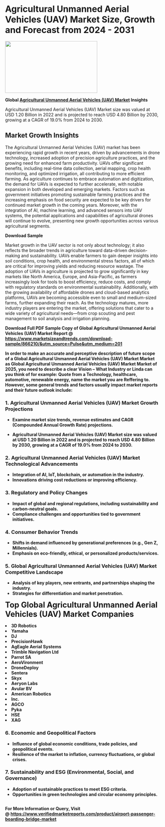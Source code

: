 <H1>Agricultural Unmanned Aerial Vehicles (UAV) Market Size, Growth and Forecast from 2024 - 2031</H1><img class="aligncenter size-medium wp-image-584254" src="https://thirdeyenews.in/wp-content/uploads/2024/09/Global-Market-Research-300x168.jpeg" alt="" width="300" height="168" /><p><strong>Global&nbsp;<a href="https://www.marketsizeandtrends.com/download-sample/866210/&amp;utm_source=Pulse&amp;utm_medium=201">Agricultural Unmanned Aerial Vehicles (UAV) Market</a> Insights</strong></p><p>Agricultural Unmanned Aerial Vehicles (UAV) Market size was valued at USD 1.20 Billion in 2022 and is projected to reach USD 4.80 Billion by 2030, growing at a CAGR of 19.0% from 2024 to 2030.</p><p><h2>Market Growth Insights</h2> <p>The Agricultural Unmanned Aerial Vehicles (UAV) market has been experiencing rapid growth in recent years, driven by advancements in drone technology, increased adoption of precision agriculture practices, and the growing need for enhanced farm productivity. UAVs offer significant benefits, including real-time data collection, aerial mapping, crop health monitoring, and optimized irrigation, all contributing to more efficient farming. As agriculture continues to embrace automation and digitization, the demand for UAVs is expected to further accelerate, with notable expansion in both developed and emerging markets. Factors such as government initiatives promoting sustainable farming practices and the increasing emphasis on food security are expected to be key drivers for continued market growth in the coming years. Moreover, with the integration of AI, machine learning, and advanced sensors into UAV systems, the potential applications and capabilities of agricultural drones will continue to evolve, presenting new growth opportunities across various agricultural segments.</p> <p><strong>Download Sample</strong></p> <p>Market growth in the UAV sector is not only about technology; it also reflects the broader trends in agriculture toward data-driven decision-making and sustainability. UAVs enable farmers to gain deeper insights into soil conditions, crop health, and environmental stress factors, all of which are critical for improving yields and reducing resource wastage. The adoption of UAVs in agriculture is projected to grow significantly in key markets like North America, Europe, and Asia-Pacific, as farmers increasingly look for tools to boost efficiency, reduce costs, and comply with regulatory standards on environmental sustainability. Additionally, with the growing availability of affordable drones and cloud-based analytics platforms, UAVs are becoming accessible even to small and medium-sized farms, further expanding their reach. As the technology matures, more industry players are entering the market, offering solutions that cater to a wide variety of agricultural needs—from crop scouting and pest management to soil analysis and irrigation planning.</p> <p><strong></p><p><span class=""><strong>Download Full PDF Sample Copy of Global Agricultural Unmanned Aerial Vehicles (UAV) Market Report</strong> @ <a href="https://www.marketsizeandtrends.com/download-sample/866210/&amp;utm_source=Pulse&amp;utm_medium=201" target="_blank">https://www.marketsizeandtrends.com/download-sample/866210/&amp;utm_source=Pulse&amp;utm_medium=201</a></span></p><p>In order to make an accurate and perceptive description of future scope of a Global&nbsp;Agricultural Unmanned Aerial Vehicles (UAV) Market Market as Global&nbsp;Agricultural Unmanned Aerial Vehicles (UAV) Market Market of 2025, you need to describe a clear Vision &ndash; What Industry or Linda can you think of for example: Quote from a Technology, healthcare, automotive, renewable energy, name the market you are Reffering to. However, some general trends and factors usually impact market reports and their future outlook include:</p><h3>1.&nbsp;<strong>Agricultural Unmanned Aerial Vehicles (UAV) Market Growth Projections</strong></h3><ul><li>Examine market size trends, revenue estimates and CAGR (Compounded Annual Growth Rate) projections.</li><li><p>Agricultural Unmanned Aerial Vehicles (UAV) Market size was valued at USD 1.20 Billion in 2022 and is projected to reach USD 4.80 Billion by 2030, growing at a CAGR of 19.0% from 2024 to 2030.</p></li></ul><h3>2.&nbsp;<strong>Agricultural Unmanned Aerial Vehicles (UAV) Market Technological Advancements</strong></h3><ul><li>Integration of AI, IoT, blockchain, or automation in the industry.</li><li>Innovations driving cost reductions or improving efficiency.</li></ul><h3>3.&nbsp;<strong>Regulatory and Policy Changes</strong></h3><ul><li>Impact of global and regional regulations, including sustainability and carbon-neutral goals.</li><li>Compliance challenges and opportunities tied to government initiatives.</li></ul><h3>4.&nbsp;<strong>Consumer Behavior Trends</strong></h3><ul><li>Shifts in demand influenced by generational preferences (e.g., Gen Z, Millennials).</li><li>Emphasis on eco-friendly, ethical, or personalized products/services.</li></ul><h3>5.&nbsp;<strong>Global Agricultural Unmanned Aerial Vehicles (UAV) Market Competitive Landscape</strong></h3><ul><li>Analysis of key players, new entrants, and partnerships shaping the industry.</li><li>Strategies for differentiation and market penetration.</li></ul><p data-pm-slice="1 1 []"><span style="color: inherit; font-family: inherit; font-size: 25px;">Top Global Agricultural Unmanned Aerial Vehicles (UAV) Market Companies</span></p><div class="" data-test-id=""><p><li>3D Robotics</li><li> Yamaha</li><li> DJ</li><li> PrecisionHawk</li><li> AgEagle Aerial Systems</li><li> Trimble Navigation Ltd</li><li> Parrot SA</li><li> AeroVironment</li><li> DroneDeploy</li><li> Sentera</li><li> Skyx</li><li> Aeryon Labs</li><li> Avular BV</li><li> American Robotics</li><li> Inc.</li><li> AGCO</li><li> Pyka</li><li> HSE</li><li> XAG</li></p></div><h3>6.&nbsp;<strong>Economic and Geopolitical Factors</strong></h3><ul><li>Influence of global economic conditions, trade policies, and geopolitical events.</li><li>Resilience of the market to inflation, currency fluctuations, or global crises.</li></ul><h3>7.&nbsp;<strong>Sustainability and ESG (Environmental, Social, and Governance)</strong></h3><ul><li>Adoption of sustainable practices to meet ESG criteria.</li><li>Opportunities in green technologies and circular economy principles.</li></ul><h2><strong style="font-size: 14px;">For More Information or Query, Visit @&nbsp;</strong><a style="background-color: #ffffff; font-size: 14px;" href="https://www.marketsizeandtrends.com/report/agricultural-unmanned-aerial-vehicles-uav-market/" target="_blank">https://www.verifiedmarketreports.com/product/airport-passenger-boarding-bridge-market</a></h2>
